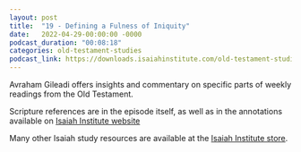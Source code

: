 ```yaml
---
layout: post
title:  "19 - Defining a Fulness of Iniquity"
date:   2022-04-29-00:00:00 -0000
podcast_duration: "00:08:18"
categories: old-testament-studies
podcast_link: https://downloads.isaiahinstitute.com/old-testament-studies/II-OT-19.mp3
---
```

Avraham Gileadi offers insights and commentary on specific parts of weekly readings from the Old Testament.

Scripture references are in the episode itself, as well as in the annotations available on [Isaiah Institute website](https://isaiahinstitute.com/studies-in-the-old-testament/)

Many other Isaiah study resources are available at the [Isaiah Institute store](https://isaiahinstitute.com/store/).